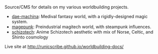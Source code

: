 Source/CMS for details on my various worldbuilding projects.

* [dae-machina](./dae-machina): Medival fantasy world, with a rigidly-designed magic system.
* [magepunk](./magepunk): Preindustrial magitech world, with steampunk influences.
* [schizotech](./schizotech): Anime Schizotech aesthetic with mix of Norse, Celtic, and Shinto cosmology
 
Live site at http://runicscribe.github.io/worldbuilding-docs/
